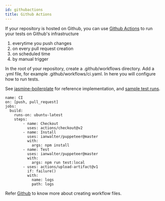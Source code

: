 ```yaml
---
id: githubactions
title: Github Actions
---
```


If your repository is hosted on Github, you can use [Github Actions](https://docs.github.com/en/actions/getting-started-with-github-actions/about-github-actions#about-github-actions) to run your tests on Github's infrastructure

1. everytime you push changes
2. on every pull request creation
3. on scheduled time
4. by manual trigger

In the root of your repository, create a .github/workflows directory. Add a .yml file, for example .github/workflows/ci.yaml. In here you will configure how to run tests.

See [jasmine-boilerplate](https://github.com/webdriverio/jasmine-boilerplate/blob/master/.github/workflows/ci.yaml) for reference implementation, and [sample test runs](https://github.com/webdriverio/jasmine-boilerplate/actions?query=workflow%3ACI).

```
name: CI
on: [push, pull_request]
jobs:
  build:
    runs-on: ubuntu-latest
    steps:
        - name: Checkout
          uses: actions/checkout@v2
        - name: Install
          uses: ianwalter/puppeteer@master
          with:
            args: npm install
        - name: Test
          uses: ianwalter/puppeteer@master
          with:
            args: npm run test:local
        - uses: actions/upload-artifact@v1
          if: failure()
          with:
            name: logs
            path: logs
```

Refer [Github](https://docs.github.com/en/actions/configuring-and-managing-workflows/configuring-a-workflow#creating-a-workflow-file) to know more about creating workflow files.
